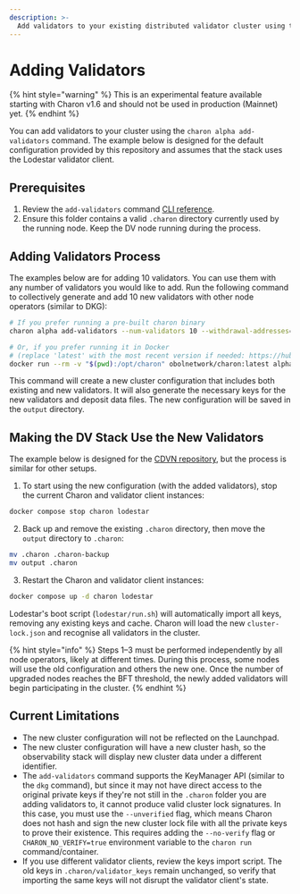 ```yaml
---
description: >-
  Add validators to your existing distributed validator cluster using the charon alpha add-validators command.
---
```


# Adding Validators

{% hint style="warning" %}
This is an experimental feature available starting with Charon v1.6 and should not be used in production (Mainnet) yet.
{% endhint %}

You can add validators to your cluster using the `charon alpha add-validators` command. The example below is designed for the default configuration provided by this repository and assumes that the stack uses the Lodestar validator client.

## Prerequisites

1. Review the `add-validators` command [CLI reference](https://docs.obol.org/docs/learn/charon/charon-cli-reference).
2. Ensure this folder contains a valid `.charon` directory currently used by the running node. Keep the DV node running during the process.

## Adding Validators Process

The examples below are for adding 10 validators. You can use them with any number of validators you would like to add. Run the following command to collectively generate and add 10 new validators with other node operators (similar to DKG):

```bash
# If you prefer running a pre-built charon binary
charon alpha add-validators --num-validators 10 --withdrawal-addresses=0x<your_withdrawal_address> --fee-recipient-addresses=0x<your_fee_recipient_address> --output-dir=output

# Or, if you prefer running it in Docker
# (replace 'latest' with the most recent version if needed: https://hub.docker.com/r/obolnetwork/charon/tags)
docker run --rm -v "$(pwd):/opt/charon" obolnetwork/charon:latest alpha add-validators --num-validators 10 --withdrawal-addresses=0x<your_withdrawal_address> --fee-recipient-addresses=0x<your_fee_recipient_address> --data-dir=/opt/charon/.charon --output-dir=/opt/charon/output
```

This command will create a new cluster configuration that includes both existing and new validators. It will also generate the necessary keys for the new validators and deposit data files. The new configuration will be saved in the `output` directory.

## Making the DV Stack Use the New Validators

The example below is designed for the [CDVN repository](https://github.com/ObolNetwork/charon-distributed-validator-node), but the process is similar for other setups.

1. To start using the new configuration (with the added validators), stop the current Charon and validator client instances:

```bash
docker compose stop charon lodestar
```

2. Back up and remove the existing `.charon` directory, then move the `output` directory to `.charon`:

```bash
mv .charon .charon-backup
mv output .charon
```

3. Restart the Charon and validator client instances:

```bash
docker compose up -d charon lodestar
```

Lodestar's boot script (`lodestar/run.sh`) will automatically import all keys, removing any existing keys and cache. Charon will load the new `cluster-lock.json` and recognise all validators in the cluster.

{% hint style="info" %}
Steps 1–3 must be performed independently by all node operators, likely at different times. During this process, some nodes will use the old configuration and others the new one. Once the number of upgraded nodes reaches the BFT threshold, the newly added validators will begin participating in the cluster.
{% endhint %}

## Current Limitations

- The new cluster configuration will not be reflected on the Launchpad.
- The new cluster configuration will have a new cluster hash, so the observability stack will display new cluster data under a different identifier.
- The `add-validators` command supports the KeyManager API (similar to the `dkg` command), but since it may not have direct access to the original private keys if they're not still in the `.charon` folder you are adding validators to, it cannot produce valid cluster lock signatures. In this case, you must use the `--unverified` flag, which means Charon does not hash and sign the new cluster lock file with all the private keys to prove their existence. This requires adding the `--no-verify` flag or `CHARON_NO_VERIFY=true` environment variable to the `charon run` command/container.
- If you use different validator clients, review the keys import script. The old keys in `.charon/validator_keys` remain unchanged, so verify that importing the same keys will not disrupt the validator client's state.
